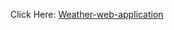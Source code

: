 Click Here: <a href="https://legendryflyer.github.io/Weather-web-application-/">Weather-web-application</a>
